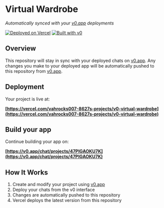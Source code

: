 # Virtual Wardrobe

*Automatically synced with your [v0.app](https://v0.app) deployments*

[![Deployed on Vercel](https://img.shields.io/badge/Deployed%20on-Vercel-black?style=for-the-badge&logo=vercel)](https://vercel.com/vahrocks007-8627s-projects/v0-virtual-wardrobe)
[![Built with v0](https://img.shields.io/badge/Built%20with-v0.app-black?style=for-the-badge)](https://v0.app/chat/projects/47PIGAOKU7K)

## Overview

This repository will stay in sync with your deployed chats on [v0.app](https://v0.app).
Any changes you make to your deployed app will be automatically pushed to this repository from [v0.app](https://v0.app).

## Deployment

Your project is live at:

**[https://vercel.com/vahrocks007-8627s-projects/v0-virtual-wardrobe](https://vercel.com/vahrocks007-8627s-projects/v0-virtual-wardrobe)**

## Build your app

Continue building your app on:

**[https://v0.app/chat/projects/47PIGAOKU7K](https://v0.app/chat/projects/47PIGAOKU7K)**

## How It Works

1. Create and modify your project using [v0.app](https://v0.app)
2. Deploy your chats from the v0 interface
3. Changes are automatically pushed to this repository
4. Vercel deploys the latest version from this repository
